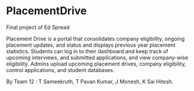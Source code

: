 # PlacementDrive
Final project of Ed Spread

Placement Drive is a portal that consolidates company eligibility, ongoing placement updates, and status and displays previous year placement statistics. Students can log in to their dashboard and keep track of upcoming interviews, and submitted applications, and view company-wise eligibility. Admins upload upcoming placement drives, company eligibility, control applications, and student databases.

By Team 12 : 
T Sameekruth,
T Pavan Kumar,
J Monesh,
K Sai Hitesh.
